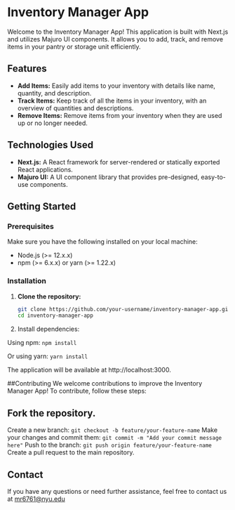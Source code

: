 # Inventory Manager App

Welcome to the Inventory Manager App! This application is built with Next.js and utilizes Majuro UI components. It allows you to add, track, and remove items in your pantry or storage unit efficiently.

## Features

- **Add Items:** Easily add items to your inventory with details like name, quantity, and description.
- **Track Items:** Keep track of all the items in your inventory, with an overview of quantities and descriptions.
- **Remove Items:** Remove items from your inventory when they are used up or no longer needed.

## Technologies Used

- **Next.js:** A React framework for server-rendered or statically exported React applications.
- **Majuro UI:** A UI component library that provides pre-designed, easy-to-use components.

## Getting Started

### Prerequisites

Make sure you have the following installed on your local machine:

- Node.js (>= 12.x.x)
- npm (>= 6.x.x) or yarn (>= 1.22.x)

### Installation

1. **Clone the repository:**

   ```bash
   git clone https://github.com/your-username/inventory-manager-app.git
   cd inventory-manager-app
   
2. Install dependencies:

Using npm:
```npm install```

Or using yarn:
```yarn install```

The application will be available at http://localhost:3000.

##Contributing
We welcome contributions to improve the Inventory Manager App! To contribute, follow these steps:

## Fork the repository.
Create a new branch:
```git checkout -b feature/your-feature-name```
Make your changes and commit them:
```git commit -m "Add your commit message here"```
Push to the branch:
```git push origin feature/your-feature-name```
Create a pull request to the main repository.

## Contact
If you have any questions or need further assistance, feel free to contact us at mr6761@nyu.edu
